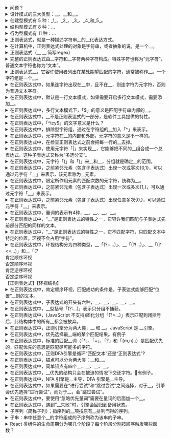 <!-- markdownlint-disable MD033 MD037 -->

<details>
  <summary>问题？</summary>
  <div>目的：1... 2...</div>
  <div>【要点1】</div>
  <div>【知识点1】</div>
</details>

<details>
  <summary>设计模式的三大类型：__、__和__。</summary>
  <div>结构型模式（Structural Patterns）</div>
  <div>创建型模式（Creational Patterns）</div>
  <div>行为型模式（Behavioral Patterns）</div>
  <div>【设计模式】</div>
</details>

<details>
  <summary>创建型模式有 5 种：_1_、_2_、_3_、_4_和_5_。</summary>
  <div>1. 建造者模式（Builder pattern）</div>
  <div>2. 单例模式（Singleton pattern）</div>
  <div>3. 原型模式（Prototype pattern）</div>
  <div>4. 工厂模式（Factory pattern）</div>
  <div>5. 抽象工厂模式（Abstract factory pattern）</div>
  <div>【设计模式】</div>
</details>

<details>
  <summary>结构型模式有 8 种：...</summary>
  <div>1. 适配器模式（Adapter pattern）</div>
  <div>2. 桥接模式（Bridge pattern）</div>
  <div>3. 过滤器模式（Filter pattern）</div>
  <div>4. 组合模式（Composite pattern）</div>
  <div>5. 外观模式（Facade pattern）</div>
  <div>6. 装饰器模式（Decorator pattern）</div>
  <div>7. 代理模式（Proxy pattern）</div>
  <div>8. 享元模式（Flyweight pattern）</div>
  <div>【设计模式】</div>
</details>

<details>
  <summary>行为型模式有 11 种：...</summary>
  <div>1. 解释器模式（Interpreter pattern）</div>
  <div>2. 模板模式（Template pattern）</div>
  <div>3. 访问者模式（Visitor pattern）</div>
  <div>4. 策略模式（Strategy pattern）</div>
  <div>5. 状态模式（State pattern）</div>
  <div>6. 观察者模式（Observer pattern）</div>
  <div>7. 备忘录模式（Memento pattern）</div>
  <div>8. 迭代器模式（Iterator pattern）</div>
  <div>9. 命令模式（Command pattern）</div>
  <div>10. 中介者模式（Mediator pattern）</div>
  <div>11. 责任链模式（Chain of responsibility pattern）</div>
  <div>【设计模式】</div>
</details>

<details>
  <summary>正则表达式，就是一种描述字符串__的__化表达方式。</summary>
  <div>结构模式</div>
  <div>形式</div>
  <div>【正则表达式】</div>
</details>

<details>
  <summary>在计算机中，正则表达式处理的对象是字符串，或者抽象的说，是一个__。</summary>
  <div>对象序列</div>
  <div>【正则表达式】</div>
</details>

<details>
  <summary>正则表达式（__ __ 简写regex）</summary>
  <div>Regular[ˈreɡjələr]</div>
  <div>Expression[ɪkˈspreʃn]</div>
  <div>【正则表达式】</div>
</details>

<details>
  <summary>完整的正则表达式由__字符和__字符两种字符构成。特殊字符也称为“元字符”，普通文本字符也称为“文本”。</summary>
  <div>特殊</div>
  <div>普通文本</div>
  <div>【正则表达式】【元字符】</div>
</details>

<details>
  <summary>正则表达式__，它容许使用者列出在某处期望匹配的字符，通常被称作__。一个字符组是一个__。</summary>
  <div>结构体</div>
  <div>字符组</div>
  <div>元素</div>
  <div>【正则表达式】【字符组】</div>
</details>

<details>
  <summary>在正则表达式中，如果连字符出现在__中，且不在__，则连字符为元字符，否则为普通文本字符。</summary>
  <div>字符组</div>
  <div>开头</div>
  <div>【正则表达式】【字符组】</div>
</details>

<details>
  <summary>在正则表达式中，默认是一行文本模式，如果需要开启多行文本模式，需要添加__。</summary>
  <div>修饰符m</div>
  <div>【正则表达式】【多行模式】【修饰符】</div>
</details>

<details>
  <summary>在正则表达式中，多行文本模式下，「$」的意义是匹配字符串内部的__。</summary>
  <div>换行符</div>
  <div>【正则表达式】【多行模式】</div>
</details>

<details>
  <summary>在正则表达式中，__不是正则表达式的一部分，是软件工具提供的特性。</summary>
  <div>修饰符</div>
  <div>【正则表达式】【修饰符】</div>
</details>

<details>
  <summary>在正则表达式中，「^tcy$」的文字意义是什么？</summary>
  <div>匹配的条件是，行开头(每一行都有一个开头)，然后是字母 c a t，然后是行末尾。</div>
  <div>[行开头][行锚点]</div>
  <div>【正则表达式】</div>
</details>

<details>
  <summary>在正则表达式中，排除型字符组，通过在字符组的__加入「^」来表示。</summary>
  <div>开头</div>
  <div>【正则表达式】【字符组】</div>
</details>

<details>
  <summary>在正则表达式中，元字符在__的内部和外部，元字符的意义是不一样的。</summary>
  <div>字符组</div>
  <div>【正则表达式】【字符组】</div>
</details>

<details>
  <summary>在正则表达式中，在检查正则表达式之前会把每一行的__去掉。</summary>
  <div>换行符</div>
  <div>【正则表达式】</div>
</details>

<details>
  <summary>在正则表达式中，使用元字符「|」来实现__，它能够把不同的__组合成一个总表达式，这种子表达式又称为“多选分支”。</summary>
  <div>多选结构</div>
  <div>子表达式</div>
  <div>【正则表达式】【多选结构】</div>
</details>

<details>
  <summary>在正则表达式中，元字符「(」和「)」来__和__，分组就是确定__的范围。</summary>
  <div>分组</div>
  <div>捕获</div>
  <div>子表达式</div>
  <div>【正则表达式】【子表达式】</div>
</details>

<details>
  <summary>在正则表达式中，之前紧邻元素（包含子表达式）出现一次或零次{0,1}，可以通过元字符「__」来表示，该元素称为__元素。</summary>
  <div>?</div>
  <div>可选项</div>
  <div>【正则表达式】【可选项元素】【量词】</div>
</details>

<details>
  <summary>在正则表达式中，限定所作用元素的匹配次数的元字符，统称为__。</summary>
  <div>量词</div>
  <div>【正则表达式】【量词】</div>
</details>

<details>
  <summary>在正则表达式中，之前紧邻元素（包含子表达式）出现一次或多次{1,}，可以通过元字符「__」来表示。</summary>
  <div>+</div>
  <div>【正则表达式】【量词】</div>
</details>

<details>
  <summary>在正则表达式中，之前紧邻元素（包含子表达式）出现任意多次{0,}，可以通过元字符「__」来表示。</summary>
  <div>*</div>
  <div>【正则表达式】【量词】</div>
</details>

<details>
  <summary>在正则表达式中，量词的表示有4种，__、__、__、__。</summary>
  <div>问号     ?        </div>
  <div>加号     +        </div>
  <div>星号     *        </div>
  <div>区间量词 {min,max} </div>
  <div>【正则表达式】【量词】</div>
</details>

<details>
  <summary>在正则表达式中，“__”是正则表达式的特性之一，它容许我们匹配与子表达式先前部分匹配的同样的文本。</summary>
  <div>反向引用</div>
  <div>【正则表达式】【反向引用】</div>
</details>

<details>
  <summary>在正则表达式中，“__”是正则表达式的特性之一，它不匹配字符，只匹配文本中特定的位置。环视不会占用“字符”。</summary>
  <div>环视结构</div>
  <div>【正则表达式】【环视结构】</div>
</details>

<details>
  <summary>在正则表达式中，环视结构分为四种类型，__「(?=...)」、__「(?!...)」、__「(?<=...)」和__「(?<!...)」。</summary>
  <div>肯定顺序环视</div>
  <div>否定顺序环视</div>
  <div>肯定逆序环视</div>
  <div>否定逆序环视</div>
  <div>【正则表达式】【环视结构】</div>
</details>

<details>
  <summary>在正则表达式中，肯定顺序环视，匹配成功的条件是，子表达式能够匹配“位置”__则的文本。</summary>
  <div>右</div>
  <div>【正则表达式】【环视结构】</div>
</details>

<details>
  <summary>在正则表达式中，子表达式的开头有六种，__、__、__、__、__。</summary>
  <div>「?=」</div>
  <div>「?!」</div>
  <div>「?<=」</div>
  <div>「?<!」</div>
  <div>「?:」</div>
  <div>「?>」</div>
  <div>【正则表达式】【子表达式】</div>
</details>

<details>
  <summary>在正则表达式中，__型括号「(?:...)」表示只分组不捕获。</summary>
  <div>非捕获</div>
  <div>【正则表达式】【非捕获】</div>
</details>

<details>
  <summary>在正则表达式中，(JavaScript 不支持)固化分组「(?>...)」表示匹配到闭括号后，此结构体中的所有__都会被放弃。</summary>
  <div>备用状态</div>
  <div>【正则表达式】【备用状态】</div>
</details>

<details>
  <summary>在正则表达式中，正则引擎分为两大类，__ 和 __。JavaScript 是 __引擎。</summary>
  <div>DFA(Deterministic finite automaton) 确定型有穷自动机</div>
  <div>NFA(Non-deterministic finite automaton) 非确定型有穷自动机</div>
  <div>NFA</div>
  <div>【正则表达式】【正则引擎】</div>
</details>

<details>
  <summary>在正则表达式中，优先选择最__端的某个匹配结果。有例子</summary>
  <div>左</div>
  <div>[例子]用「fat|cat|belly|your」来匹配字符串“The dragging belly indicates that your cat is too fat.”结果是“belly”</div>
  <div>【正则表达式】【匹配优先】</div>
</details>

<details>
  <summary>在正则表达式中，标准的匹配__词（「*」、「+」、「?」和「{m,n}」）是匹配优先的，匹配优先的意思是匹配尽可能多的字符。</summary>
  <div>量</div>
  <div>【正则表达式】【匹配优先】</div>
</details>

<details>
  <summary>在正则表达式中，正则DFA引擎是循环“匹配文本”还是“正则表达式”?</summary>
  <div>匹配文本</div>
  <div>【正则表达式】【匹配优先】</div>
</details>

<details>
  <summary>在正则表达式中，锚点可以分为两大类：__和__。</summary>
  <div>简单锚点</div>
  <div>复杂锚点</div>
  <div>【正则表达式】【锚点】</div>
</details>

<details>
  <summary>在正则表达式中，简单锚点有四个__、__、__、__。</summary>
  <div>「^」</div>
  <div>「$」</div>
  <div>「\b」</div>
  <div>「\B」</div>
  <div>【正则表达式】【锚点】</div>
</details>

<details>
  <summary>在正则表达式中，__优先的结构只会在被迫的情况下交还字符。有例子。</summary>
  <div>匹配</div>
  <div>[例子]「^.*([0-9]+)」匹配“copyright 2003.”，子表达式只捕获到了“3”</div>
  <div>【正则表达式】【匹配优先】</div>
</details>

<details>
  <summary>在正则表达式中，NFA 引擎是__主导，DFA 引擎是__主导。</summary>
  <div>表达式</div>
  <div>文本</div>
  <div>【正则表达式】【匹配优先】</div>
</details>

<details>
  <summary>在正则表达式中，如果需要在“进行尝试”和“跳过尝试”之间选择，对于__，引擎会优先选择“进行尝试”，而对于__，会“跳过尝试”。</summary>
  <div>匹配优先量词</div>
  <div>忽略优先量词</div>
  <div>[例子]「ab?c」“abc”，当下一个到「b」时</div>
  <div>【正则表达式】【匹配优先】【回溯】</div>
</details>

<details>
  <summary>在正则表达式中，要使用“忽略优先量词”需要在量词的后面加一个__。</summary>
  <div>「?」问号</div>
  <div>【正则表达式】【匹配优先】【量词】</div>
</details>

<details>
  <summary>在正则表达式中，遇到“__失败”时，引擎会回归到备用状态。</summary>
  <div>本地匹配</div>
  <div>【正则表达式】</div>
</details>

<details>
  <summary>子序列（简称子列）：指序列的__项按原有__排列而得的序列。</summary>
  <div>一部分</div>
  <div>次序</div>
  <div>【算法】</div>
</details>

<details>
  <summary>子串：串中任意个__的字符组成的子序列称为该串的子串。</summary>
  <div>连续</div>
  <div>【算法】</div>
</details>

<details>
  <summary>React 类组件的生命周期分为哪几个阶段？每个阶段分别按顺序触发哪些函数？</summary>
  <div>分为“挂载”“更新”“卸载”三个阶段</div>
  <div>“挂载”阶段：constructor -> getDerivedStateFromProps -> render -> componentDidMount</div>
  <div>“更新”阶段：getStateFromProps -> shouldComponentUpdate -> render -> getSnapShotBeforeUpdate -> componentDidUpdate</div>
  <div>“更新”阶段：componentWillUnMount</div>
  <div>【React】【生命周期】</div>
</details>
